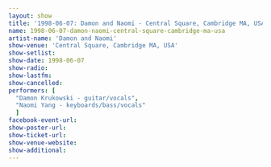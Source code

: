 ```yaml
---
layout: show
title: '1998-06-07: Damon and Naomi - Central Square, Cambridge MA, USA'
name: 1998-06-07-damon-naomi-central-square-cambridge-ma-usa
artist-name: 'Damon and Naomi'
show-venue: 'Central Square, Cambridge MA, USA'
show-setlist: 
show-date: 1998-06-07
show-radio: 
show-lastfm: 
show-cancelled: 
performers: [
  "Damon Krukowski - guitar/vocals",
  "Naomi Yang - keyboards/bass/vocals"
  ]
facebook-event-url: 
show-poster-url: 
show-ticket-url: 
show-venue-website: 
show-additional: 
---
```


